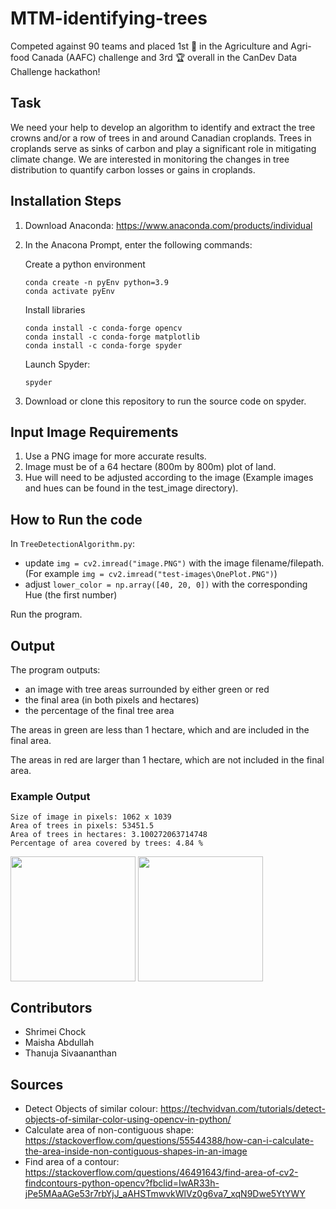 # MTM-identifying-trees

Competed against 90 teams and placed 1st 🥇 in the Agriculture and Agri-food Canada (AAFC) challenge and 3rd 🏆 overall in the CanDev Data Challenge hackathon!

## Task
We need your help to develop an algorithm to identify and extract the tree crowns and/or a row of trees in and around Canadian croplands. Trees in croplands serve as sinks of carbon and play a significant role in mitigating climate change. We are interested in monitoring the changes in tree distribution to quantify carbon losses or gains in croplands.

## Installation Steps

1. Download Anaconda: https://www.anaconda.com/products/individual
2. In the Anacona Prompt, enter the following commands:

    Create a python environment
    ```
    conda create -n pyEnv python=3.9
    conda activate pyEnv
    ```
    
    Install libraries
    ```
    conda install -c conda-forge opencv
    conda install -c conda-forge matplotlib
    conda install -c conda-forge spyder
    ```
    
    Launch Spyder:
    ```
    spyder
    ```
3. Download or clone this repository to run the source code on spyder.

## Input Image Requirements

1. Use a PNG image for more accurate results.
2. Image must be of a 64 hectare (800m by 800m) plot of land.
3. Hue will need to be adjusted according to the image (Example images and hues can be found in the test_image directory).

## How to Run the code

In  `TreeDetectionAlgorithm.py`:
* update `img = cv2.imread("image.PNG")` with the image filename/filepath. (For example `img = cv2.imread("test-images\OnePlot.PNG")`)
* adjust `lower_color = np.array([40, 20, 0])` with the corresponding Hue (the first number)

Run the program.

## Output

The program outputs:
* an image with tree areas surrounded by either green or red
* the final area (in both pixels and hectares)
* the percentage of the final tree area

The areas in green are less than 1 hectare, which and are included in the final area.

The areas in red are larger than 1 hectare, which are not included in the final area.

### Example Output
```
Size of image in pixels: 1062 x 1039
Area of trees in pixels: 53451.5
Area of trees in hectares: 3.100272063714748
Percentage of area covered by trees: 4.84 %
```
<p>
<img src="https://github.com/thanujasiva/MTM-identifying-trees/blob/main/test-images/IsolatedHouse.png" align="center" height="200" width="200"/>
<img src="https://github.com/thanujasiva/MTM-identifying-trees/blob/main/test-images/IsolatedHouse_Output.png" align="center" height="200" width="200"/>
</p>

## Contributors
* Shrimei Chock
* Maisha Abdullah
* Thanuja Sivaananthan

## Sources
* Detect Objects of similar colour: https://techvidvan.com/tutorials/detect-objects-of-similar-color-using-opencv-in-python/ 
* Calculate area of non-contiguous shape: https://stackoverflow.com/questions/55544388/how-can-i-calculate-the-area-inside-non-contiguous-shapes-in-an-image
* Find area of a contour: https://stackoverflow.com/questions/46491643/find-area-of-cv2-findcontours-python-opencv?fbclid=IwAR33h-jPe5MAaAGe53r7rbYjJ_aAHSTmwvkWlVz0g6va7_xqN9Dwe5YtYWY

